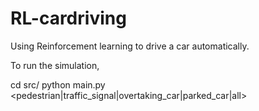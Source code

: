 # RL-cardriving
Using Reinforcement learning to drive a car automatically. 

To run the simulation, 

cd src/
python main.py <pedestrian|traffic_signal|overtaking_car|parked_car|all>
